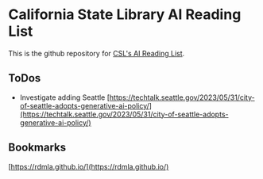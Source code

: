 # California State Library AI Reading List

This is the github repository for [CSL's AI Reading List](https://patrick95350.github.io/ai-reading-list/).

## ToDos

* Investigate adding Seattle [https://techtalk.seattle.gov/2023/05/31/city-of-seattle-adopts-generative-ai-policy/](https://techtalk.seattle.gov/2023/05/31/city-of-seattle-adopts-generative-ai-policy/)

## Bookmarks

[https://rdmla.github.io/](https://rdmla.github.io/)
